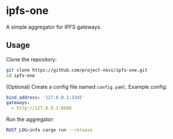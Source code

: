 
# ipfs-one

A simple aggregator for IPFS gateways.

## Usage

Clone the repository:

```bash
git clone https://github.com/project-novi/ipfs-one.git
cd ipfs-one
```

(Optional) Create a config file named `config.yaml`. Example config:

```yaml
bind_address: '127.0.0.1:3345'
gateways:
  - http://127.0.0.1:8080
```

Run the aggregator:

```bash
RUST_LOG=info cargo run --release
```
